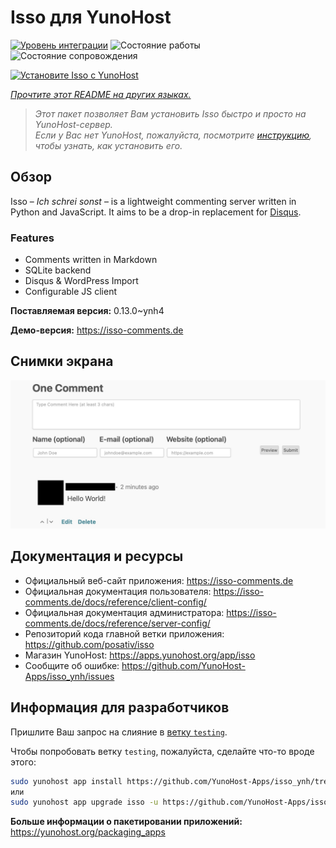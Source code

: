 <!--
Важно: этот README был автоматически сгенерирован <https://github.com/YunoHost/apps/tree/master/tools/readme_generator>
Он НЕ ДОЛЖЕН редактироваться вручную.
-->

# Isso для YunoHost

[![Уровень интеграции](https://dash.yunohost.org/integration/isso.svg)](https://ci-apps.yunohost.org/ci/apps/isso/) ![Состояние работы](https://ci-apps.yunohost.org/ci/badges/isso.status.svg) ![Состояние сопровождения](https://ci-apps.yunohost.org/ci/badges/isso.maintain.svg)

[![Установите Isso с YunoHost](https://install-app.yunohost.org/install-with-yunohost.svg)](https://install-app.yunohost.org/?app=isso)

*[Прочтите этот README на других языках.](./ALL_README.md)*

> *Этот пакет позволяет Вам установить Isso быстро и просто на YunoHost-сервер.*  
> *Если у Вас нет YunoHost, пожалуйста, посмотрите [инструкцию](https://yunohost.org/install), чтобы узнать, как установить его.*

## Обзор

Isso – *Ich schrei sonst* – is a lightweight commenting server written in Python and JavaScript. It aims to be a drop-in replacement for
[Disqus](http://disqus.com).

### Features

- Comments written in Markdown
- SQLite backend
- Disqus & WordPress Import
- Configurable JS client 

**Поставляемая версия:** 0.13.0~ynh4

**Демо-версия:** <https://isso-comments.de>

## Снимки экрана

![Снимок экрана Isso](./doc/screenshots/example.jpg)

## Документация и ресурсы

- Официальный веб-сайт приложения: <https://isso-comments.de>
- Официальная документация пользователя: <https://isso-comments.de/docs/reference/client-config/>
- Официальная документация администратора: <https://isso-comments.de/docs/reference/server-config/>
- Репозиторий кода главной ветки приложения: <https://github.com/posativ/isso>
- Магазин YunoHost: <https://apps.yunohost.org/app/isso>
- Сообщите об ошибке: <https://github.com/YunoHost-Apps/isso_ynh/issues>

## Информация для разработчиков

Пришлите Ваш запрос на слияние в [ветку `testing`](https://github.com/YunoHost-Apps/isso_ynh/tree/testing).

Чтобы попробовать ветку `testing`, пожалуйста, сделайте что-то вроде этого:

```bash
sudo yunohost app install https://github.com/YunoHost-Apps/isso_ynh/tree/testing --debug
или
sudo yunohost app upgrade isso -u https://github.com/YunoHost-Apps/isso_ynh/tree/testing --debug
```

**Больше информации о пакетировании приложений:** <https://yunohost.org/packaging_apps>
